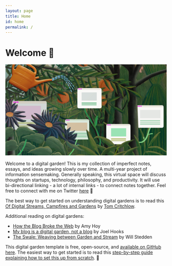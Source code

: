 ```yaml
---
layout: page
title: Home
id: home
permalink: /
---
```


# Welcome 🌱

<img src="/assets/digital-garden_web.jpg"/>

Welcome to a digital garden! This is my collection of imperfect notes, essays, and ideas growing slowly over time. A multi-year project of information sensemaking. Generally speaking, this virtual space will discuss thoughts on startups, technology, philosophy, and productivity. It will use bi-directional linking - a lot of internal links - to connect notes together. Feel free to connect with me on Twitter [here](https://twitter.com/brandonspiess) 👋

The best way to get started on understanding digital gardens is to read this [Of Digital Streams, Campfires and Gardens](https://tomcritchlow.com/2018/10/10/of-gardens-and-wikis/) by [Tom Critchlow](https://tomcritchlow.com/).

Additional reading on digital gardens:

- [How the Blog Broke the Web](https://stackingthebricks.com/how-blogs-broke-the-web/) by Amy Hoy
- [My blog is a digital garden, not a blog](https://joelhooks.com/digital-garden) by Joel Hooks
- [The Swale: Weaving between Garden and Stream](https://bonkerfield.org/2020/05/swale-garden-stream/) by Will Stedden

This digital garden template is free, open-source, and [available on GitHub here](https://github.com/maximevaillancourt/digital-garden-jekyll-template). The easiest way to get started is to read this [step-by-step guide explaining how to set this up from scratch](https://maximevaillancourt.com/blog/setting-up-your-own-digital-garden-with-jekyll). 👋

<style>
  .wrapper {
    max-width: 46em;
  }
</style>
